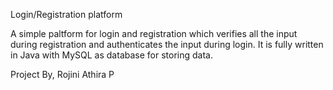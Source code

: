 Login/Registration platform

A simple paltform for login and registration which verifies all the input during registration and authenticates the input during login.
It is fully written in Java with MySQL as database for storing data.



Project By,
    Rojini Athira P
